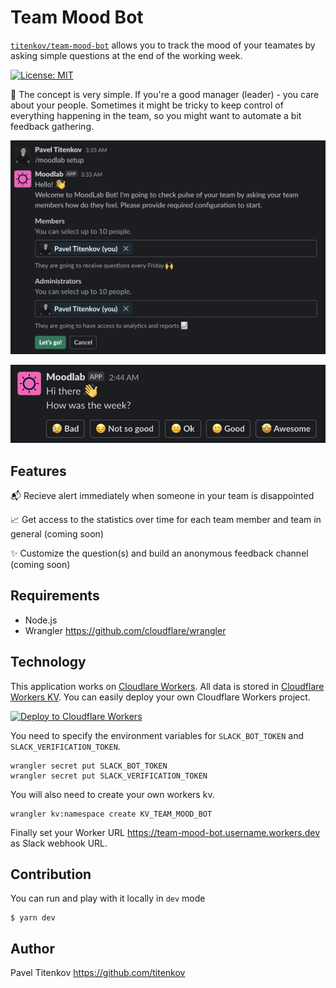 # Team Mood Bot

[`titenkov/team-mood-bot`](https://github.com/titenkov/team-mood-bot) allows
you to track the mood of your teamates by asking simple questions at the end of the working week.

[![License: MIT](https://img.shields.io/badge/License-MIT-yellow.svg)](https://opensource.org/licenses/MIT)

🌈 The concept is very simple. If you're a good manager (leader) - you care about your people. Sometimes it might be tricky to keep control of everything happening in the team, so you might want to automate a bit feedback gathering.

![Slack screenshot 1](docs/slack-001.png)

![Slack screenshot 2](docs/slack-002.png)

## Features

📬 Recieve alert immediately when someone in your team is disappointed

📈 Get access to the statistics over time for each team member and team in general (coming soon)

✨ Customize the question(s) and build an anonymous feedback channel (coming soon)

## Requirements

* Node.js
* Wrangler <https://github.com/cloudflare/wrangler>

## Technology

This application works on [Cloudlare Workers](https://workers.cloudflare.com). All data is stored in [Cloudflare Workers KV](https://www.cloudflare.com/en-gb/products/workers-kv).
You can easily deploy your own Cloudflare Workers project.

[![Deploy to Cloudflare Workers](https://deploy.workers.cloudflare.com/button)](https://deploy.workers.cloudflare.com/?url=https://github.com/titenkov/team-mood-bot)

You need to specify the environment variables for `SLACK_BOT_TOKEN` and `SLACK_VERIFICATION_TOKEN`.

```
wrangler secret put SLACK_BOT_TOKEN
wrangler secret put SLACK_VERIFICATION_TOKEN
```

You will also need to create your own workers kv.

```
wrangler kv:namespace create KV_TEAM_MOOD_BOT
```

Finally set your Worker URL https://team-mood-bot.username.workers.dev as Slack webhook URL.

## Contribution

You can run and play with it locally in `dev` mode
~~~
$ yarn dev
~~~

## Author

Pavel Titenkov <https://github.com/titenkov>
